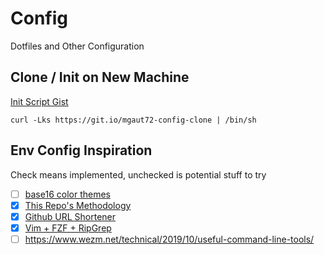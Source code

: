 # Config

Dotfiles and Other Configuration

## Clone / Init on New Machine

[Init Script Gist](https://gist.github.com/mgaut72/c03065e35e57db27bc676bb6d28db0a2)


```
curl -Lks https://git.io/mgaut72-config-clone | /bin/sh
```

## Env Config Inspiration

Check means implemented, unchecked is potential stuff to try

- [ ] [base16 color themes](http://chriskempson.com/projects/base16/)
- [x] [This Repo's Methodology](https://www.atlassian.com/git/tutorials/dotfiles)
- [x] [Github URL Shortener](https://github.blog/2011-11-10-git-io-github-url-shortener/)
- [x] [Vim + FZF + RipGrep](https://medium.com/@sidneyliebrand/how-fzf-and-ripgrep-improved-my-workflow-61c7ca212861)
- [ ] https://www.wezm.net/technical/2019/10/useful-command-line-tools/
